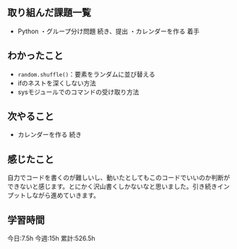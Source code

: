 ## 取り組んだ課題一覧
- Python
・グループ分け問題 続き、提出
・カレンダーを作る 着手

	
## わかったこと
- `random.shuffle()`：要素をランダムに並び替える
- ifのネストを深くしない方法
- sysモジュールでのコマンドの受け取り方法


## 次やること
- カレンダーを作る 続き

## 感じたこと
自力でコードを書くのが難しいし、動いたとしてもこのコードでいいのか判断ができないと感じます。とにかく沢山書くしかないなと思いました。引き続きインプットしながら進めていきます。


## 学習時間
今日:7.5h
今週:15h 
累計:526.5h